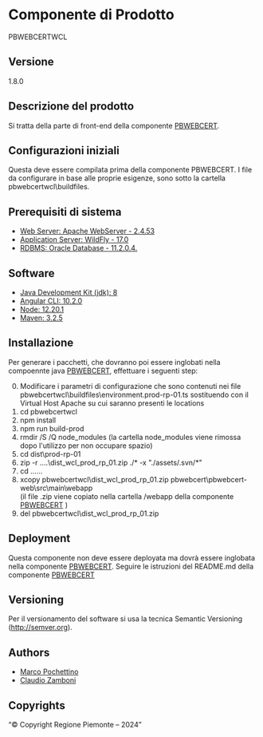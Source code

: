 # Componente di Prodotto
PBWEBCERTWCL

## Versione
1.8.0

## Descrizione del prodotto
Si tratta della parte di front-end della componente [PBWEBCERT](../pbwebcert). 

## Configurazioni iniziali
Questa deve essere compilata prima della componente PBWEBCERT. I file da configurare in base alle proprie esigenze, sono sotto la cartella pbwebcertwcl\buildfiles.

## Prerequisiti di sistema
* [Web Server: Apache WebServer - 2.4.53](https://www.apache.org)
* [Application Server: WildFly - 17.0](https://www.wildfly.org/)
* [RDBMS: Oracle Database - 11.2.0.4.](https://www.oracle.org)
## Software
* [Java Development Kit (jdk): 8](https://www.oracle.org)
* [Angular CLI: 10.2.0](https://angular.io)
* [Node: 12.20.1](https://nodejs.org)
* [Maven: 3.2.5](https://maven.apache.org)

## Installazione
Per generare i pacchetti, che dovranno poi essere inglobati nella compoennte java [PBWEBCERT](../pbwebcert), effettuare i seguenti step:

0. Modificare i parametri di configurazione che sono contenuti nei file pbwebcertwcl\buildfiles\environment.prod-rp-01.ts sostituendo <vh-di prod> con  il Virtual Host Apache su cui saranno presenti le locations
1. cd pbwebcertwcl
2. npm install
3. npm run build-prod
4. rmdir /S /Q node_modules
   (la cartella node_modules viene rimossa dopo l'utilizzo per non occupare spazio)
5. cd dist\prod-rp-01
6. zip -r ..\..\dist_wcl_prod_rp_01.zip ./* -x "./assets/.svn/*"
7. cd ..\..\..
8. xcopy pbwebcertwcl\dist_wcl_prod_rp_01.zip pbwebcert\pbwebcert-web\src\main\webapp\
   (il file .zip viene copiato nella cartella /webapp della componente [PBWEBCERT](../pbwebcert) )
9. del pbwebcertwcl\dist_wcl_prod_rp_01.zip

## Deployment
Questa componente non deve essere deployata ma dovrà essere inglobata nella componente [PBWEBCERT](../pbwebcert).
Seguire le istruzioni del README.md della componente [PBWEBCERT](../pbwebcert)

## Versioning
Per il versionamento del software si usa la tecnica Semantic Versioning (http://semver.org).

## Authors
* [Marco Pochettino](mailto:marco.pochettino@csi.it)
* [Claudio Zamboni](mailto:claudio.zamboni@csi.it)

## Copyrights
“© Copyright Regione Piemonte – 2024”
